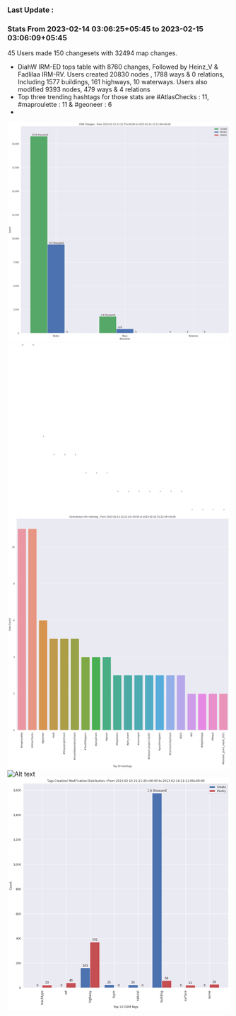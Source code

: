 ### Last Update :

### Stats From 2023-02-14 03:06:25+05:45 to 2023-02-15 03:06:09+05:45

45 Users made 150 changesets with 32494 map changes.
- DiahW IRM-ED tops table with 8760 changes, Followed by Heinz_V & Fadlilaa IRM-RV. Users created 20830 nodes , 1788 ways & 0 relations, Including 1577 buildings, 161 highways, 10 waterways. Users also modified 9393 nodes, 479 ways & 4 relations
- Top three trending hashtags for those stats are #AtlasChecks : 11, #maproulette : 11 & #geoneer : 6
- 
![Alt text](./charts/osm_changes.png) 
![Alt text](./charts/users_per_hashtag.png) 
![Alt text](./charts/users_per_country.png) 
![Alt text](./charts/tags.png) 
